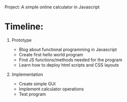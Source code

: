 Project: A simple online calculator in Javascript

# **Timeline:**
1. Prototype
    - Blog about functional programming in Javascript
    - Create first hello world program
    - Find JS functions/methods needed for the program
    - Learn how to deploy html scripts and CSS layouts
  
2. Implementation
    - Create simple GUI
    - Implement calculator operations
    - Test program
